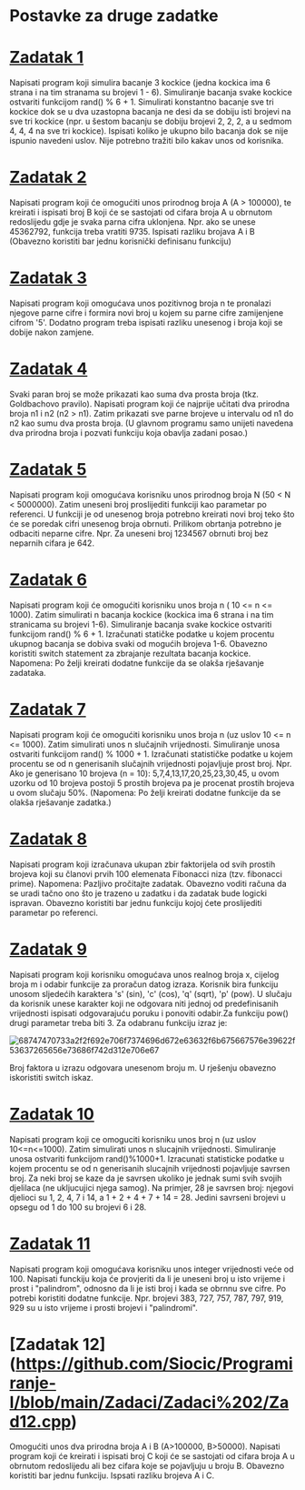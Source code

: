 # Postavke za druge zadatke

# [Zadatak 1](https://github.com/Siocic/Programiranje-I/blob/main/Zadaci/Zadaci%202/Zad01.cpp)
Napisati program koji simulira bacanje 3 kockice (jedna kockica ima 6 strana i na tim stranama su brojevi 1 - 6). 
Simuliranje bacanja svake kockice ostvariti funkcijom rand() % 6 + 1. 
Simulirati konstantno bacanje sve tri kockice dok se u dva uzastopna bacanja ne desi da se dobiju isti brojevi na sve tri kockice 
(npr. u šestom bacanju se dobiju brojevi 2, 2, 2, a u sedmom 4, 4, 4 na sve tri kockice).
Ispisati koliko je ukupno bilo bacanja dok se nije ispunio navedeni uslov.
Nije potrebno tražiti bilo kakav unos od korisnika.

# [Zadatak 2](https://github.com/Siocic/Programiranje-I/blob/main/Zadaci/Zadaci%202/Zad02.cpp)
Napisati program koji će omogućiti unos prirodnog broja A (A > 100000), te kreirati i ispisati broj B koji će se sastojati od cifara broja A u obrnutom redoslijedu gdje je svaka parna cifra uklonjena.
Npr. ako se unese 45362792, funkcija treba vratiti 9735. Ispisati razliku brojava A i B
(Obavezno koristiti bar jednu korisnički definisanu funkciju)

# [Zadatak 3](https://github.com/Siocic/Programiranje-I/blob/main/Zadaci/Zadaci%202/Zad03.cpp)
Napisati program koji omogućava unos pozitivnog broja n te pronalazi njegove parne cifre i formira novi broj u kojem su parne cifre zamijenjene cifrom '5'.
Dodatno program treba ispisati razliku unesenog i broja koji se dobije nakon zamjene.

# [Zadatak 4](https://github.com/Siocic/Programiranje-I/blob/main/Zadaci/Zadaci%202/Zad04.cpp)
Svaki paran broj se može prikazati kao suma dva prosta broja (tkz. Goldbachovo pravilo).
Napisati program koji će najprije učitati dva prirodna broja n1 i n2 (n2 > n1).
Zatim prikazati sve parne brojeve u intervalu od n1 do n2 kao sumu dva prosta broja.
(U glavnom programu samo unijeti navedena dva prirodna broja i pozvati funkciju koja obavlja zadani posao.)

# [Zadatak 5](https://github.com/Siocic/Programiranje-I/blob/main/Zadaci/Zadaci%202/Zad05.cpp)
Napisati program koji omogućava korisniku unos prirodnog broja N (50 < N < 5000000).
Zatim uneseni broj proslijediti funkciji kao parametar po referenci. 
U funkciji je od unesenog broja potrebno kreirati novi broj teko što će se poredak cifri unesenog broja obrnuti. Prilikom obrtanja potrebno je odbaciti neparne cifre.
Npr. Za uneseni broj 1234567 obrnuti broj bez neparnih cifara je 642.

# [Zadatak 6](https://github.com/Siocic/Programiranje-I/blob/main/Zadaci/Zadaci%202/Zad06.cpp)
Napisati program koji će omogućiti korisniku unos broja n ( 10 <= n <= 1000). 
Zatim simulirati n bacanja kockice (kockica ima 6 strana i na tim stranicama su brojevi 1-6).
Simuliranje bacanja svake kockice ostvariti funkcijom rand() % 6 + 1. 
Izračunati statičke podatke u kojem procentu ukupnog bacanja se dobiva svaki od mogućih brojeva 1-6. 
Obavezno koristiti switch statement za zbrajanje rezultata bacanja kockice.
Napomena: Po želji kreirati dodatne funkcije da se olakša rješavanje zadataka.

# [Zadatak 7](https://github.com/Siocic/Programiranje-I/blob/main/Zadaci/Zadaci%202/Zad07.cpp)
Napisati program koji će omogućiti korisniku unos broja n (uz uslov 10 <= n <= 1000).
Zatim simulirati unos n slučajnih vrijednosti. Simuliranje unosa ostvariti funkcijom rand() % 1000 + 1.
Izračunati statističke podatke u kojem procentu se od n generisanih slučajnih vrijednosti pojavljuje prost broj.
Npr. Ako je generisano 10 brojeva (n = 10): 5,7,4,13,17,20,25,23,30,45, u ovom uzorku od 10 brojeva postoji 5 prostih brojeva pa je procenat prostih brojeva u ovom slučaju 50%.
(Napomena: Po želji kreirati dodatne funkcije da se olakša rješavanje zadatka.)

# [Zadatak 8](https://github.com/Siocic/Programiranje-I/blob/main/Zadaci/Zadaci%202/Zad08.cpp)
Napisati program koji izračunava ukupan zbir faktorijela od svih prostih brojeva koji su članovi prvih 100 elemenata Fibonacci niza (tzv. fibonacci prime).
Napomena: Pazljivo pročitajte zadatak. Obavezno voditi računa da se uradi tačno ono što je trazeno u zadatku i da zadatak bude logicki ispravan.
Obavezno koristiti bar jednu funkciju kojoj ćete proslijediti parametar po referenci.

# [Zadatak 9](https://github.com/Siocic/Programiranje-I/blob/main/Zadaci/Zadaci%202/Zad09.cpp)
Napisati program koji korisniku omogućava unos realnog broja x, cijelog broja m i odabir funkcije za proračun datog izraza.
Korisnik bira funkciju unosom sljedećih karaktera 's' (sin), 'c' (cos), 'q' (sqrt), 'p' (pow). 
U slučaju da korisnik unese karakter koji ne odgovara niti jednoj od predefinisanih vrijednosti ispisati odgovarajuću poruku i ponoviti odabir.Za funkciju pow() drugi parametar treba biti 3.
Za odabranu funkciju izraz je:

![68747470733a2f2f692e706f7374696d672e63632f6b675667576e39622f53637265656e73686f742d312e706e67](https://user-images.githubusercontent.com/77838860/115952653-8cb4ec80-a4e7-11eb-99c1-33fbb0bb4055.png)

Broj faktora u izrazu odgovara unesenom broju m. U rješenju obavezno iskoristiti switch iskaz.

# [Zadatak 10](https://github.com/Siocic/Programiranje-I/blob/main/Zadaci/Zadaci%202/Zad10.cpp)
Napisati program koji ce omoguciti korisniku unos broj n (uz uslov 10<=n<=1000). 
Zatim simulirati unos n slucajnih vrijednosti. Simuliranje unosa ostvariti funkcijom rand()%1000+1. 
Izracunati statisticke podatke u kojem procentu se od n generisanih slucajnih vrijednosti pojavljuje savrsen broj. 
Za neki broj se kaze da je savrsen ukoliko je jednak sumi svih svojih djelilaca (ne ukljucujici njega samog).
Na primjer, 28 je savrsen broj: njegovi djelioci su 1, 2, 4, 7 i 14, a 1 + 2 + 4 + 7 + 14 = 28. 
Jedini savrseni brojevi u opsegu od 1 do 100 su brojevi 6 i 28.

# [Zadatak 11](https://github.com/Siocic/Programiranje-I/blob/main/Zadaci/Zadaci%202/Zad11.cpp)
Napisati program koji omogućava korisniku unos integer vrijednosti veće od 100.
Napisati funckiju koja će provjeriti da li je uneseni broj u isto vrijeme i prost i "palindrom", odnosno da li je isti broj i kada se obrnnu sve cifre.
Po potrebi koristiti dodatne funkcije. Npr. brojevi 383, 727, 757, 787, 797, 919, 929 su u isto vrijeme i prosti brojevi i "palindromi".

# [Zadatak 12] (https://github.com/Siocic/Programiranje-I/blob/main/Zadaci/Zadaci%202/Zad12.cpp)
Omogućiti unos dva prirodna broja A i B (A>100000, B>50000).
Napisati program koji će kreirati i ispisati broj C koji će se sastojati od cifara broja A u obrnutom redoslijedu ali bez cifara koje se pojavljuju u broju B.
Obavezno koristiti bar jednu funkciju. Ispsati razliku brojeva A i C.

